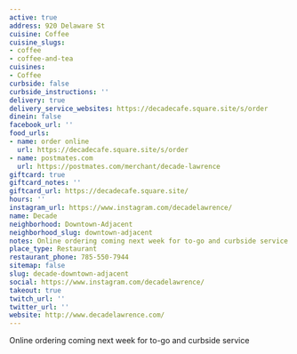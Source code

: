 ```yaml
---
active: true
address: 920 Delaware St
cuisine: Coffee
cuisine_slugs:
- coffee
- coffee-and-tea
cuisines:
- Coffee
curbside: false
curbside_instructions: ''
delivery: true
delivery_service_websites: https://decadecafe.square.site/s/order
dinein: false
facebook_url: ''
food_urls:
- name: order online
  url: https://decadecafe.square.site/s/order
- name: postmates.com
  url: https://postmates.com/merchant/decade-lawrence
giftcard: true
giftcard_notes: ''
giftcard_url: https://decadecafe.square.site/
hours: ''
instagram_url: https://www.instagram.com/decadelawrence/
name: Decade
neighborhood: Downtown-Adjacent
neighborhood_slug: downtown-adjacent
notes: Online ordering coming next week for to-go and curbside service
place_type: Restaurant
restaurant_phone: 785-550-7944
sitemap: false
slug: decade-downtown-adjacent
social: https://www.instagram.com/decadelawrence/
takeout: true
twitch_url: ''
twitter_url: ''
website: http://www.decadelawrence.com/
---
```


Online ordering coming next week for to-go and curbside service